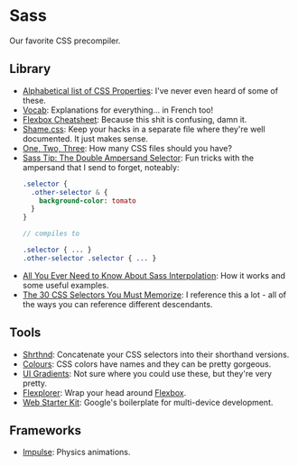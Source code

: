 # Sass
Our favorite CSS precompiler.

## Library
- [Alphabetical list of CSS Properties](http://ref.openweb.io/CSS/): I've never even heard of some of these.
- [Vocab](http://apps.workflower.fi/vocabs/): Explanations for everything... in French too!
- [Flexbox Cheatsheet](http://jonibologna.com/flexbox-cheatsheet/): Because this shit is confusing, damn it.
- [Shame.css](http://csswizardry.com/2013/04/shame-css/): Keep your hacks in a separate file where they're well documented. It just makes sense.
- [One, Two, Three](http://css-tricks.com/one-two-three/): How many CSS files should you have?
- [Sass Tip: The Double Ampersand Selector](http://blog.teamtreehouse.com/sass-tip-double-ampersand-selector): Fun tricks with the ampersand that I send to forget, noteably:
	```sass
	.selector {
	  .other-selector & {
	    background-color: tomato
	  }
	}

	// compiles to

	.selector { ... }
	.other-selector .selector { ... }
	```
- [All You Ever Need to Know About Sass Interpolation](http://webdesign.tutsplus.com/tutorials/all-you-ever-need-to-know-about-sass-interpolation--cms-21375): How it works and some useful examples.
- [The 30 CSS Selectors You Must Memorize](http://code.tutsplus.com/tutorials/the-30-css-selectors-you-must-memorize--net-16048): I reference this a lot - all of the ways you can reference different descendants.

## Tools
- [Shrthnd](http://shrthnd.volume7.io/): Concatenate your CSS selectors into their shorthand versions.
- [Colours](http://colours.neilorangepeel.com/): CSS colors have names and they can be pretty gorgeous.
- [UI Gradients](http://uigradients.com/#Portrait): Not sure where you could use these, but they're very pretty.
- [Flexplorer](http://bennettfeely.com/flexplorer/): Wrap your head around [Flexbox](https://developer.mozilla.org/en-US/docs/Web/Guide/CSS/Flexible_boxes).
- [Web Starter Kit](https://developers.google.com/web/starter-kit/): Google's boilerplate for multi-device development.


## Frameworks
- [Impulse](http://impulse.luster.io/): Physics animations.
